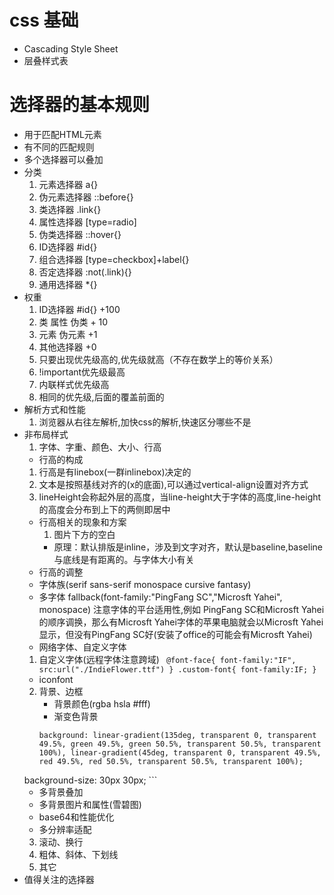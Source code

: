# css 基础
 * Cascading Style Sheet
 * 层叠样式表
# 选择器的基本规则
  * 用于匹配HTML元素
  * 有不同的匹配规则
  * 多个选择器可以叠加
  * 分类
    1. 元素选择器 a{}
    2. 伪元素选择器 ::before{}
    3. 类选择器 .link{}
    4. 属性选择器  [type=radio]
    5. 伪类选择器  ::hover{}
    6. ID选择器 #id{}
    7. 组合选择器 [type=checkbox]+label{}
    8. 否定选择器  :not(.link){}
    9. 通用选择器 *{}
  * 权重
     1. ID选择器 #id{}  +100
     2. 类 属性  伪类  + 10
     3. 元素  伪元素  +1
     4. 其他选择器 +0 
     5. 只要出现优先级高的,优先级就高（不存在数学上的等价关系）
     6. !important优先级最高
     7. 内联样式优先级高
     8. 相同的优先级,后面的覆盖前面的 
  * 解析方式和性能
    1. 浏览器从右往左解析,加快css的解析,快速区分哪些不是
  * 非布局样式
    1. 字体、字重、颜色、大小、行高
      * 行高的构成
       1. 行高是有linebox(一群inlinebox)决定的
       2. 文本是按照基线对齐的(x的底面),可以通过vertical-align设置对齐方式
       3. lineHeight会称起外层的高度，当line-height大于字体的高度,line-height的高度会分布到上下的两侧即居中
      * 行高相关的现象和方案
         1. 图片下方的空白
           * 原理：默认排版是inline，涉及到文字对齐，默认是baseline,baseline与底线是有距离的。与字体大小有关
      * 行高的调整
      * 字体族(serif sans-serif monospace cursive fantasy)
      * 多字体 fallback(font-family:"PingFang SC","Microsft Yahei", monospace) 注意字体的平台适用性,例如 PingFang SC和Microsft Yahei的顺序调换，那么有Microsft Yahei字体的苹果电脑就会以Microsft Yahei显示，但没有PingFang SC好(安装了office的可能会有Microsft Yahei)
      * 网络字体、自定义字体
       1. 自定义字体(远程字体注意跨域)
         ``` 
         @font-face{
           font-family:"IF",
            src:url("./IndieFlower.ttf")
         }
         .custom-font{
           font-family:IF;
         }
         ```
      * iconfont
    2. 背景、边框
       * 背景颜色(rgba hsla   #fff)
       * 渐变色背景
       ``` 
       background: linear-gradient(135deg, transparent 0, transparent 49.5%, green 49.5%, green 50.5%, transparent 50.5%, transparent 100%), linear-gradient(45deg, transparent 0, transparent 49.5%, red 49.5%, red 50.5%, transparent 50.5%, transparent 100%);
    background-size: 30px 30px;
        ```
       * 多背景叠加
       * 多背景图片和属性(雪碧图)
       * base64和性能优化
       * 多分辨率适配
    3. 滚动、换行  
    4. 粗体、斜体、下划线
    5. 其它
  * 值得关注的选择器
